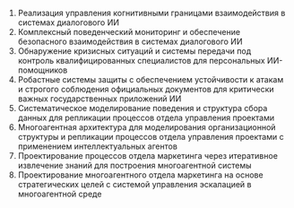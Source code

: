 1. Реализация управления когнитивными границами взаимодействия в системах диалогового ИИ
2. Комплексный поведенческий мониторинг и обеспечение безопасного взаимодействия в системах диалогового ИИ
3. Обнаружение кризисных ситуаций и системы передачи под контроль квалифицированных специалистов для персональных ИИ-помощников
4. Робастные системы защиты с обеспечением устойчивости к атакам и строгого соблюдения официальных документов для критически важных государственных приложений ИИ
5. Систематическое моделирование поведения и структура сбора данных для репликации процессов отдела управления проектами
6. Многоагентная архитектура для моделирования организационной структуры и репликации процессов отдела управления проектами с применением интеллектуальных агентов
7. Проектирование процессов отдела маркетинга через итеративное извлечение знаний для построения многоагентной системы
8. Проектирование многоагентного отдела маркетинга на основе стратегических целей с системой управления эскалацией в многоагентной среде